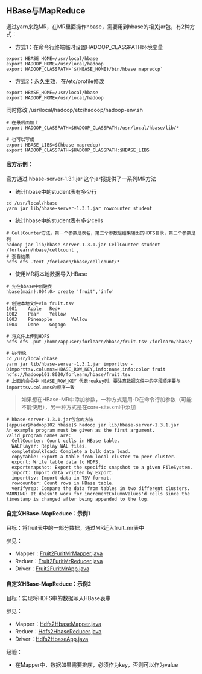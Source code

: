 ## HBase与MapReduce

通过yarn来跑MR，在MR里面操作hbase，需要用到hbase的相关jar包，有2种方式：
- 方式1：在命令行终端临时设置HADOOP_CLASSPATH环境变量
```
export HBASE_HOME=/usr/local/hbase
export HADOOP_HOME=/usr/local/hadoop
export HADOOP_CLASSPATH=`${HBASE_HOME}/bin/hbase mapredcp`
```
- 方式2：永久生效，在/etc/profile修改
```
export HBASE_HOME=/usr/local/hbase
export HADOOP_HOME=/usr/local/hadoop
```
同时修改 /usr/local/hadoop/etc/hadoop/hadoop-env.sh
```
# 在最后面加上
export HADOOP_CLASSPATH=$HADOOP_CLASSPATH:/usr/local/hbase/lib/*

# 也可以写成
export HBASE_LIBS=$(hbase mapredcp)
export HADOOP_CLASSPATH=$HADOOP_CLASSPATH:$HBASE_LIBS
```

#### 官方示例：
官方通过 hbase-server-1.3.1.jar 这个jar报提供了一系列MR方法
- 统计hbase中的student表有多少行
```
cd /usr/local/hbase
yarn jar lib/hbase-server-1.3.1.jar rowcounter student 
```
- 统计hbase中的student表有多少cells
```
# CellCounter方法，第一个参数是表名，第二个参数是结果输出的HDFS目录，第三个参数是列
hadoop jar lib/hbase-server-1.3.1.jar CellCounter student /forlearn/hbase/cellcount ,
# 查看结果
hdfs dfs -text /forlearn/hbase/cellcount/*
```

- 使用MR将本地数据导入HBase
```
# 先在hbase中创建表
hbase(main):004:0> create 'fruit','info'

# 创建本地文件vim fruit.tsv
1001    Apple   Red+
1002    Pear    Yellow
1003    Pineapple       Yellow
1004    Done    Gogogo

# 将文件上传到HDFS
hdfs dfs -put /home/appuser/forlearn/hbase/fruit.tsv /forlearn/hbase/

# 执行MR
cd /usr/local/hbase
yarn jar lib/hbase-server-1.3.1.jar importtsv -Dimporttsv.columns=HBASE_ROW_KEY,info:name,info:color fruit hdfs://hadoop101:8020/forlearn/hbase/fruit.tsv
# 上面的命令中 HBASE_ROW_KEY 代表rowkey列，要注意数据文件中的字段顺序要与importtsv.columns的顺序一致
``` 

> 如果想在HBase-MR中添加参数，一种方式是用-D在命令行加参数（可能不能使用），另一种方式是在core-site.xml中添加

```
# hbase-server-1.3.1.jar包含的方法
[appuser@hadoop102 hbase]$ hadoop jar lib/hbase-server-1.3.1.jar                 
An example program must be given as the first argument.
Valid program names are:
  CellCounter: Count cells in HBase table.
  WALPlayer: Replay WAL files.
  completebulkload: Complete a bulk data load.
  copytable: Export a table from local cluster to peer cluster.
  export: Write table data to HDFS.
  exportsnapshot: Export the specific snapshot to a given FileSystem.
  import: Import data written by Export.
  importtsv: Import data in TSV format.
  rowcounter: Count rows in HBase table.
  verifyrep: Compare the data from tables in two different clusters. WARNING: It doesn't work for incrementColumnValues'd cells since the timestamp is changed after being appended to the log.
```


#### 自定义HBase-MapReduce：示例1
目标：将fruit表中的一部分数据，通过MR迁入fruit_mr表中

参见：
- Mapper：[Fruit2FuritMrMapper.java](src/main/java/cn/fancychuan/hbase/mr/Fruit2FuritMrMapper.java)
- Reduer：[Fruit2FuritMrReducer.java](src/main/java/cn/fancychuan/hbase/mr/Fruit2FuritMrReducer.java)
- Driver：[Fruit2FuritMrApp.java](src/main/java/cn/fancychuan/hbase/mr/Fruit2FuritMrApp.java)

#### 自定义HBase-MapReduce：示例2
目标：实现将HDFS中的数据写入HBase表中

参见：
- Mapper：[Hdfs2HbaseMapper.java](src/main/java/cn/fancychuan/hbase/mr/Hdfs2HbaseMapper.java)
- Reduer：[Hdfs2HbaseReducer.java](src/main/java/cn/fancychuan/hbase/mr/Hdfs2HbaseReducer.java)
- Driver：[Hdfs2HbaseApp.java](src/main/java/cn/fancychuan/hbase/mr/Hdfs2HbaseApp.java)


经验：
- 在Mapper中，数据如果需要排序，必须作为key，否则可以作为value
